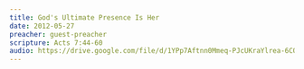 ```yaml
---
title: God's Ultimate Presence Is Her
date: 2012-05-27
preacher: guest-preacher
scripture: Acts 7:44-60
audio: https://drive.google.com/file/d/1YPp7Aftnn0Mmeq-PJcUKraYlrea-6COK/view
---
```

